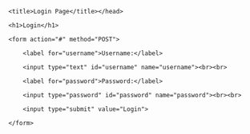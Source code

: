 <!DOCTYPE html>

<html>

<head>

	<title>Login Page</title></head>

<body>

	<h1>Login</h1>

	<form action="#" method="POST">

		<label for="username">Username:</label>

		<input type="text" id="username" name="username"><br><br>

		<label for="password">Password:</label>

		<input type="password" id="password" name="password"><br><br>

		<input type="submit" value="Login">

	</form>

</body>

</html>
